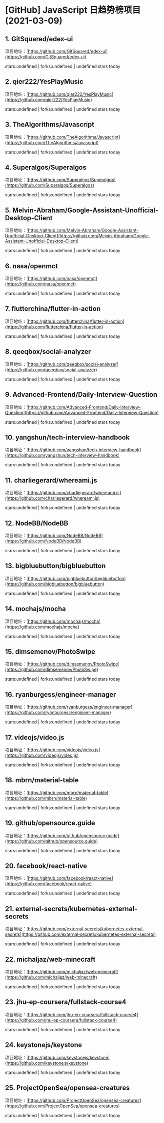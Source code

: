 # [GitHub] JavaScript 日趋势榜项目(2021-03-09)

## 1. GitSquared/edex-ui 

项目地址：[https://github.com/GitSquared/edex-ui](https://github.com/GitSquared/edex-ui)

stars:undefined | forks:undefined | undefined stars today 



## 2. qier222/YesPlayMusic 

项目地址：[https://github.com/qier222/YesPlayMusic](https://github.com/qier222/YesPlayMusic)

stars:undefined | forks:undefined | undefined stars today 



## 3. TheAlgorithms/Javascript 

项目地址：[https://github.com/TheAlgorithms/Javascript](https://github.com/TheAlgorithms/Javascript)

stars:undefined | forks:undefined | undefined stars today 



## 4. Superalgos/Superalgos 

项目地址：[https://github.com/Superalgos/Superalgos](https://github.com/Superalgos/Superalgos)

stars:undefined | forks:undefined | undefined stars today 



## 5. Melvin-Abraham/Google-Assistant-Unofficial-Desktop-Client 

项目地址：[https://github.com/Melvin-Abraham/Google-Assistant-Unofficial-Desktop-Client](https://github.com/Melvin-Abraham/Google-Assistant-Unofficial-Desktop-Client)

stars:undefined | forks:undefined | undefined stars today 



## 6. nasa/openmct 

项目地址：[https://github.com/nasa/openmct](https://github.com/nasa/openmct)

stars:undefined | forks:undefined | undefined stars today 



## 7. flutterchina/flutter-in-action 

项目地址：[https://github.com/flutterchina/flutter-in-action](https://github.com/flutterchina/flutter-in-action)

stars:undefined | forks:undefined | undefined stars today 



## 8. qeeqbox/social-analyzer 

项目地址：[https://github.com/qeeqbox/social-analyzer](https://github.com/qeeqbox/social-analyzer)

stars:undefined | forks:undefined | undefined stars today 



## 9. Advanced-Frontend/Daily-Interview-Question 

项目地址：[https://github.com/Advanced-Frontend/Daily-Interview-Question](https://github.com/Advanced-Frontend/Daily-Interview-Question)

stars:undefined | forks:undefined | undefined stars today 



## 10. yangshun/tech-interview-handbook 

项目地址：[https://github.com/yangshun/tech-interview-handbook](https://github.com/yangshun/tech-interview-handbook)

stars:undefined | forks:undefined | undefined stars today 



## 11. charliegerard/whereami.js 

项目地址：[https://github.com/charliegerard/whereami.js](https://github.com/charliegerard/whereami.js)

stars:undefined | forks:undefined | undefined stars today 



## 12. NodeBB/NodeBB 

项目地址：[https://github.com/NodeBB/NodeBB](https://github.com/NodeBB/NodeBB)

stars:undefined | forks:undefined | undefined stars today 



## 13. bigbluebutton/bigbluebutton 

项目地址：[https://github.com/bigbluebutton/bigbluebutton](https://github.com/bigbluebutton/bigbluebutton)

stars:undefined | forks:undefined | undefined stars today 



## 14. mochajs/mocha 

项目地址：[https://github.com/mochajs/mocha](https://github.com/mochajs/mocha)

stars:undefined | forks:undefined | undefined stars today 



## 15. dimsemenov/PhotoSwipe 

项目地址：[https://github.com/dimsemenov/PhotoSwipe](https://github.com/dimsemenov/PhotoSwipe)

stars:undefined | forks:undefined | undefined stars today 



## 16. ryanburgess/engineer-manager 

项目地址：[https://github.com/ryanburgess/engineer-manager](https://github.com/ryanburgess/engineer-manager)

stars:undefined | forks:undefined | undefined stars today 



## 17. videojs/video.js 

项目地址：[https://github.com/videojs/video.js](https://github.com/videojs/video.js)

stars:undefined | forks:undefined | undefined stars today 



## 18. mbrn/material-table 

项目地址：[https://github.com/mbrn/material-table](https://github.com/mbrn/material-table)

stars:undefined | forks:undefined | undefined stars today 



## 19. github/opensource.guide 

项目地址：[https://github.com/github/opensource.guide](https://github.com/github/opensource.guide)

stars:undefined | forks:undefined | undefined stars today 



## 20. facebook/react-native 

项目地址：[https://github.com/facebook/react-native](https://github.com/facebook/react-native)

stars:undefined | forks:undefined | undefined stars today 



## 21. external-secrets/kubernetes-external-secrets 

项目地址：[https://github.com/external-secrets/kubernetes-external-secrets](https://github.com/external-secrets/kubernetes-external-secrets)

stars:undefined | forks:undefined | undefined stars today 



## 22. michaljaz/web-minecraft 

项目地址：[https://github.com/michaljaz/web-minecraft](https://github.com/michaljaz/web-minecraft)

stars:undefined | forks:undefined | undefined stars today 



## 23. jhu-ep-coursera/fullstack-course4 

项目地址：[https://github.com/jhu-ep-coursera/fullstack-course4](https://github.com/jhu-ep-coursera/fullstack-course4)

stars:undefined | forks:undefined | undefined stars today 



## 24. keystonejs/keystone 

项目地址：[https://github.com/keystonejs/keystone](https://github.com/keystonejs/keystone)

stars:undefined | forks:undefined | undefined stars today 



## 25. ProjectOpenSea/opensea-creatures 

项目地址：[https://github.com/ProjectOpenSea/opensea-creatures](https://github.com/ProjectOpenSea/opensea-creatures)

stars:undefined | forks:undefined | undefined stars today 



